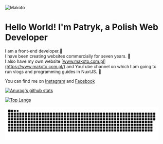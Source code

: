 ![Makoto](https://i.imgur.com/jmdiV8r.png "Makoto")
<h1>Hello World! I'm Patryk, a Polish Web Developer</h1>

I am a front-end developer.🚀 <br>
I have been creating websites commercially for seven years. 🎉 <br>
I also have my own website [www.makoto.com.pl](https://www.makoto.com.pl/)  and YouTube channel on which I am going to run vlogs and programming guides in NuxtJS. 💚

You can find me on [Instagram](https://www.instagram.com/makotopd/) and [Facebook](https://www.facebook.com/makotopl/)

[![Anurag's github stats](https://github-readme-stats.vercel.app/api?username=MakotoPD&show_icons=true&title_color=19f&icon_color=19f&bg_color=09f2&text_color=fa0)](https://github.com/anuraghazra/github-readme-stats)

[![Top Langs](https://github-readme-stats.vercel.app/api/top-langs/?username=MakotoPD&layout=compact&title_color=19f&bg_color=09f2&text_color=fa0)](https://github.com/anuraghazra/github-readme-stats)


<picture>
	<source media="(prefers-color-scheme: dark)" srcset="https://raw.githubusercontent.com/makotopd/makotopd/output/snake-dark.svg" />
	<source media="(prefers-color-scheme: light)" srcset="https://raw.githubusercontent.com/makotopd/makotopd/output/snake.svg" />
	<img alt="github-snake" src="https://raw.githubusercontent.com/makotopd/makotopd/output/github-snake.svg" />
</picture>